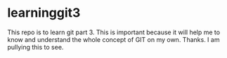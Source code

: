 # learninggit3
This repo is to learn git part 3. This is important because it will help me to know and understand the whole concept of GIT on my own.
Thanks.
I am pullying this to see.
